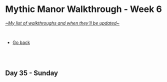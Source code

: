 # Mythic Manor Walkthrough - Week 6
[*\~My list of walkthroughs and when they'll be updated\~*](https://www.patreon.com/maimlain)

<br>

- [Go back](https://github.com/maim-lain/mythicmanor/blob/master/walkthrough.md)

<br>
<br>

## Day 35 - Sunday

<br>
<br>



<!---

- Bulletin board -> Accept task
- Pool -> Investigate pool -> Watch Esther

- check Naira's diary after events
    - Garden -> Esther -> Ask to get.. -> Fix her computer
    - Check wardrobe -> Dig around -> Diary entry #4??    



- Nefari 13 - Morning - Her room | Talk to her and select the right option.
- Velle 13 - Afternoon - Mall>High Vibes | Enter the store.

- Esther 14 - Afternoon - Garden | Help her out in the garden.
- Fanora 14 - Afternoon - Sweet Treats | Talk to her.
- Nefari 14 - Afternoon - Library | Enter the library. Afternoon - Mall>Full Moon | Talk to Kylie, ask about the person.
- Velle 14 - Night - Her room | Visit her.
- Naira 16 - Afternoon - Cafe | Talk to her, go with her.





## Day  - day
#### Morning:
- 

#### Afternoon:
- 

#### Night:
- 

<br>
<br>
<br>

- Naira Accessible room content | Naira’s diary (more entries as Naira levels up), Naira’s locked box. (Password for the box is in Diary entry #473 - “naira+[mc]” with “[mc]” being your character’s name). You may also use “naira+mc” if your name is not working.
- when esther is lvl 13 watch p in the morning
- Magic Lake -> Dock -> Look around (at night)

--->
